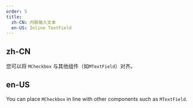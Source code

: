 ```yaml
---
order: 5
title:
  zh-CN: 内联输入文本
  en-US: Inline TextField
---
```


## zh-CN

您可以将 `MCheckbox` 与其他组件（如`MTextField`）对齐。

## en-US

You can place `MCheckbox` in line with other components such as `MTextField`.

